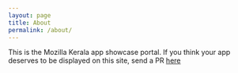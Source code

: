 ```yaml
---
layout: page
title: About
permalink: /about/
---
```


This is the Mozilla Kerala app showcase portal. If you think your app deserves to be displayed on this site, send a PR [here](https://github.com/MozillaKerala/apps/)
